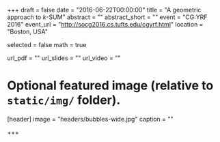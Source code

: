 +++
draft = false
date = "2016-06-22T00:00:00"
title = "A geometric approach to $k$-SUM"
abstract = ""
abstract_short = ""
event = "CG:YRF 2016"
event_url = "http://socg2016.cs.tufts.edu/cgyrf.html"
location = "Boston, USA"

selected = false
math = true

url_pdf = ""
url_slides = ""
url_video = ""

# Optional featured image (relative to `static/img/` folder).
[header]
image = "headers/bubbles-wide.jpg"
caption = ""

+++

<!--Embed your slides or video here using-->
<!--[shortcodes](https://gcushen.github.io/hugo-academic-demo/post/writing-markdown-latex/).-->
<!--Further details can easily be added using *Markdown* and $\rm \LaTeX$ math-->
<!--code. -->
